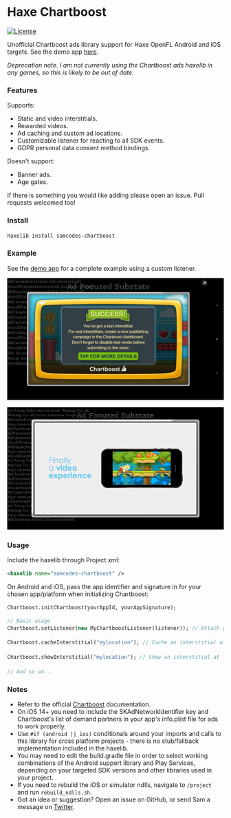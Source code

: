 # Haxe Chartboost

[![License](https://img.shields.io/:license-mit-blue.svg?style=flat-square)](https://github.com/Tw1ddle/samcodes-chartboost/blob/master/LICENSE)

Unofficial Chartboost ads library support for Haxe OpenFL Android and iOS targets. See the demo app [here](https://github.com/Tw1ddle/samcodes-ads-demo).

*Deprecation note. I am not currently using the Chartboost ads haxelib in any games, so this is likely to be out of date.*

### Features

Supports:
* Static and video interstitials.
* Rewarded videos.
* Ad caching and custom ad locations.
* Customizable listener for reacting to all SDK events.
* GDPR personal data consent method bindings.

Doesn't support:
* Banner ads.
* Age gates.

If there is something you would like adding please open an issue. Pull requests welcomed too!

### Install

```bash
haxelib install samcodes-chartboost
```

### Example

See the [demo app](https://github.com/Tw1ddle/samcodes-ads-demo) for a complete example using a custom listener.

![Screenshot of demo app](https://github.com/Tw1ddle/samcodes-ads-demo/blob/master/screenshots/chartboost-interstitial.png?raw=true "Demo app with Chartboost interstitial")

![Screenshot of demo app](https://github.com/Tw1ddle/samcodes-ads-demo/blob/master/screenshots/chartboost-video.png?raw=true "Demo app with Chartboost video")

### Usage

Include the haxelib through Project.xml:
```xml
<haxelib name="samcodes-chartboost" />
```

On Android and iOS, pass the app identifier and signature in for your chosen app/platform when initializing Chartboost:
```haxe
Chartboost.initChartboost(yourAppId, yourAppSignature);
```

```haxe
// Basic usage
Chartboost.setListener(new MyChartboostListener(listener)); // Attach your own ChartboostListener subclass to handle/respond to SDK events like 'willDisplayInterstitial', 'didDismissInterstitial' etc.

Chartboost.cacheInterstitial("mylocation"); // Cache an interstitial at 'mylocation'. Locations are added to the Chartboost dashboard automatically.

Chartboost.showInterstitial("mylocation"); // Show an interstitial at 'mylocation'. Will display faster if previously cached (check Chartboost.hasInterstitial()).

// And so on...
```

### Notes

  * Refer to the official [Chartboost](https://www.chartboost.com/) documentation.
  * On iOS 14+ you need to include the SKAdNetworkIdentifier key and Chartboost's list of demand partners in your app's info.plist file for ads to work properly.
  * Use ```#if (android || ios)``` conditionals around your imports and calls to this library for cross platform projects - there is no stub/fallback implementation included in the haxelib.
  * You may need to edit the build.gradle file in order to select working combinations of the Android support library and Play Services, depending on your targeted SDK versions and other libraries used in your project.
  * If you need to rebuild the iOS or simulator ndlls, navigate to ```/project``` and run ```rebuild_ndlls.sh```.
  * Got an idea or suggestion? Open an issue on GitHub, or send Sam a message on [Twitter](https://twitter.com/Sam_Twidale).
